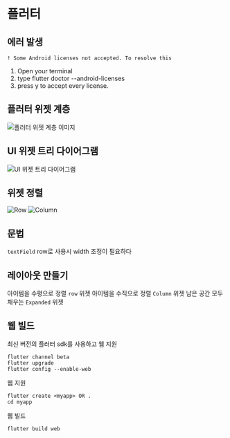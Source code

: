 # 플러터 
## 에러 발생
```! Some Android licenses not accepted. To resolve this```
1. Open your terminal
2. type flutter doctor --android-licenses
3. press y to accept every license.
## 플러터 위젯 계층 
![플러터 위젯 계층 이미지](./img/flutter-1.png)
## UI 위젯 트리 다이어그램
![UI 위젯 트리 다이어그램](./img/flutter-2.png)
## 위젯 정렬
![Row](./img/flutter-3.png) ![Column](./img/flutter-4.png)
## 문법
```textField``` row로 사용시 width 조정이 필요하다
## 레이아웃 만들기
아이템을 수평으로 정렬 ```row``` 위젯
아이템을 수직으로 정렬 ```Column``` 위젯
남은 공간 모두 채우는  ```Expanded``` 위젯


## 웹 빌드
최신 버전의 플러터 sdk를 사용하고 웹 지원
~~~ 
flutter channel beta
flutter upgrade
flutter config --enable-web
~~~

웹 지원
~~~
flutter create <myapp> OR .
cd myapp
~~~

웹 빌드
~~~
flutter build web
~~~

